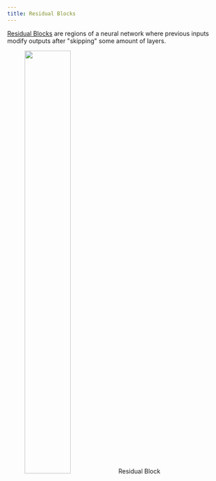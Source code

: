 ```yaml
---
title: Residual Blocks
---
```


[Residual Blocks](https://en.wikipedia.org/wiki/Residual_neural_network) are
regions of a neural network where previous inputs modify outputs after
"skipping" some amount of layers.

<figure>
	<img src=https://upload.wikimedia.org/wikipedia/commons/b/ba/ResBlock.png width=50%> </img>
	<figurecaption> Residual Block </figurecaption>
</figure>
